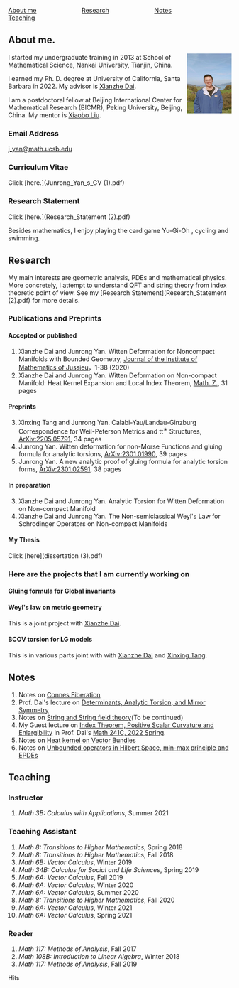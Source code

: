 [About me](#R1)&emsp;&emsp;&emsp;&emsp;&emsp;&emsp;&emsp; [Research](#R2)&emsp;&emsp;&emsp;&emsp;&emsp;&emsp;&emsp;
[Notes](#R21)&emsp;&emsp;&emsp;&emsp;&emsp;&emsp;&emsp;
[Teaching](#R3)&emsp;&emsp;&emsp;&emsp; &emsp;&emsp;&emsp;
<div><a name="R1"></a>
</div>

## About me.
<img align="right" src="微信图片_20231010235505.jpg" width="20%"/>

I started my undergraduate training in 2013 at School of Mathematical Science, Nankai University, Tianjin, China.

I earned my Ph. D. degree at University of California, Santa Barbara in 2022. My advisor is [Xianzhe Dai](http://web.math.ucsb.edu/~dai/).

 I am a postdoctoral fellow at Beijing International Center for Mathematical Research (BICMR), Peking University, Beijing, China. My mentor is [Xiaobo Liu](https://bicmr.pku.edu.cn/~xbliu/).



### Email Address 
[j_yan@math.ucsb.edu](j_yan@math.ucsb.edu) 
### Curriculum Vitae
Click [here.](Junrong_Yan_s_CV (1).pdf)
### Research Statement
Click [here.](Research_Statement (2).pdf)

Besides mathematics, I enjoy playing the card game Yu-Gi-Oh , cycling and swimming.
<div><a name="R2"></a>
</div>

## Research

My main interests are geometric analysis, PDEs and mathematical physics. More concretely, I attempt to understand QFT and string theory from index theoretic point of view. See my [Research Statement](Research_Statement (2).pdf) for more details.

### Publications and Preprints
#### Accepted or published
1. Xianzhe Dai and Junrong Yan. Witten Deformation for Noncompact Manifolds with Bounded Geometry, [Journal of the Institute of Mathematics of Jussieu](https://doi.org/10.1017/S1474748021000232)，1-38 (2020)
2. Xianzhe Dai and Junrong Yan. Witten Deformation on Non-compact Manifold: Heat Kernel Expansion and Local Index Theorem, [Math. Z.](https://link.springer.com/article/10.1007/s00209-022-03150-0), 31 pages

#### Preprints

3. Xinxing Tang and Junrong Yan. Calabi-Yau/Landau-Ginzburg Correspondence for Weil-Peterson Metrics and tt<sup>∗</sup> Structures, [ArXiv:2205.05791](https://arxiv.org/abs/2205.05791), 34 pages
4. Junrong Yan. Witten deformation for non-Morse Functions and gluing formula for analytic torsions, [ArXiv:2301.01990](https://arxiv.org/abs/2301.01990), 39 pages
5. Junrong Yan. A new analytic proof of gluing formula for analytic torsion forms, [ArXiv:2301.02591](https://arxiv.org/abs/2301.02591), 38 pages

#### In preparation
3. Xianzhe Dai and Junrong Yan. Analytic Torsion for Witten Deformation on Non-compact Manifold
4. Xianzhe Dai and Junrong Yan. The Non-semiclassical Weyl's Law for Schrodinger Operators
on Non-compact Manifolds


#### My Thesis
Click [here](dissertation (3).pdf)


### Here are the projects that I am currently working on
#### Gluing formula for Global invariants
#### Weyl's law on metric geometry
This is a joint project with [Xianzhe Dai](http://web.math.ucsb.edu/~dai/).
#### BCOV torsion for LG models
This is in various parts joint with with [Xianzhe Dai](http://web.math.ucsb.edu/~dai/) and [Xinxing Tang](http://ymsc.tsinghua.edu.cn/en/content/show/146-253.html).


<div><a name="R21"></a>
 </div>
 
## Notes


1. Notes on [Connes Fiberation](Notes3.pdf)
2. Prof. Dai's lecture on [Determinants, Analytic Torsion, and Mirror Symmetry](Notes4.pdf)
3. Notes on [String and String field theory](Notes5.pdf)(To be continued)
4. My Guest lecture on [Index Theorem, Positive Scalar Curvature and Enlargibility](Notes1.pdf) in Prof. Dai's [Math 241C, 2022 Spring](Notes2.pdf).
5. Notes on [Heat kernel on Vector Bundles](Notes6.pdf)
6. Notes on [Unbounded operators in Hilbert Space, min-max principle and EPDEs](Notes7.pdf)

<div><a name="R3"></a>
 </div>
 
## Teaching

### Instructor
1. _Math 3B: Calculus with Applications_, Summer 2021

### Teaching Assistant
1. _Math 8: Transitions to Higher Mathematics_, Spring 2018
2. _Math 8: Transitions to Higher Mathematics_, Fall 2018
3. _Math 6B: Vector Calculus_, Winter 2019
4. _Math 34B: Calculus for Social and Life Sciences_, Spring 2019
5. _Math 6A: Vector Calculus_, Fall 2019
6. _Math 6A: Vector Calculus_, Winter 2020
7. _Math 6A: Vector Calculus_, Summer 2020
8. _Math 8: Transitions to Higher Mathematics_,  Fall 2020
9. _Math 6A: Vector Calculus_, Winter 2021
10. _Math 6A: Vector Calculus_, Spring 2021

### Reader
1. _Math 117: Methods of Analysis_, Fall 2017
2. _Math 108B: Introduction to Linear Algebra_, Winter 2018
3. _Math 117: Methods of Analysis_, Fall 2019

<div><a name="R4"></a>
 </div>
 




<script async src="//busuanzi.ibruce.info/busuanzi/2.3/busuanzi.pure.mini.js"></script>
<span id="busuanzi_container_site_pv">Hits <span id="busuanzi_value_site_pv"></span> </span>
